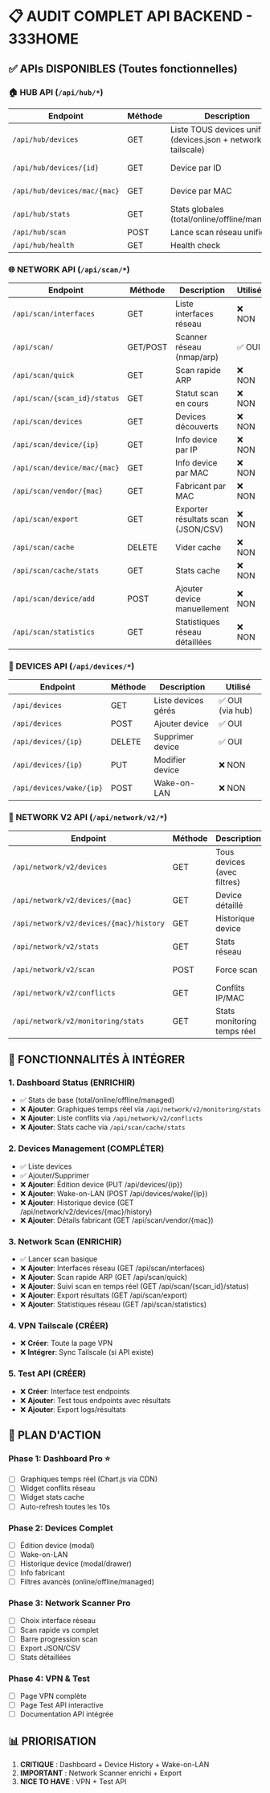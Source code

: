 # 📋 AUDIT COMPLET API BACKEND - 333HOME

## ✅ APIs DISPONIBLES (Toutes fonctionnelles)

### 🏠 HUB API (`/api/hub/*`)
| Endpoint | Méthode | Description | Utilisé |
|----------|---------|-------------|---------|
| `/api/hub/devices` | GET | Liste TOUS devices unifiés (devices.json + network + tailscale) | ✅ OUI |
| `/api/hub/devices/{id}` | GET | Device par ID | ❌ PAS ENCORE |
| `/api/hub/devices/mac/{mac}` | GET | Device par MAC | ❌ PAS ENCORE |
| `/api/hub/stats` | GET | Stats globales (total/online/offline/managed) | ✅ OUI |
| `/api/hub/scan` | POST | Lance scan réseau unifié | ✅ OUI |
| `/api/hub/health` | GET | Health check | ✅ OUI |

### 🌐 NETWORK API (`/api/scan/*`)
| Endpoint | Méthode | Description | Utilisé |
|----------|---------|-------------|---------|
| `/api/scan/interfaces` | GET | Liste interfaces réseau | ❌ NON |
| `/api/scan/` | GET/POST | Scanner réseau (nmap/arp) | ✅ OUI |
| `/api/scan/quick` | GET | Scan rapide ARP | ❌ NON |
| `/api/scan/{scan_id}/status` | GET | Statut scan en cours | ❌ NON |
| `/api/scan/devices` | GET | Devices découverts | ❌ NON |
| `/api/scan/device/{ip}` | GET | Info device par IP | ❌ NON |
| `/api/scan/device/mac/{mac}` | GET | Info device par MAC | ❌ NON |
| `/api/scan/vendor/{mac}` | GET | Fabricant par MAC | ❌ NON |
| `/api/scan/export` | GET | Exporter résultats scan (JSON/CSV) | ❌ NON |
| `/api/scan/cache` | DELETE | Vider cache | ❌ NON |
| `/api/scan/cache/stats` | GET | Stats cache | ❌ NON |
| `/api/scan/device/add` | POST | Ajouter device manuellement | ❌ NON |
| `/api/scan/statistics` | GET | Statistiques réseau détaillées | ❌ NON |

### 📱 DEVICES API (`/api/devices/*`)
| Endpoint | Méthode | Description | Utilisé |
|----------|---------|-------------|---------|
| `/api/devices` | GET | Liste devices gérés | ✅ OUI (via hub) |
| `/api/devices` | POST | Ajouter device | ✅ OUI |
| `/api/devices/{ip}` | DELETE | Supprimer device | ✅ OUI |
| `/api/devices/{ip}` | PUT | Modifier device | ❌ NON |
| `/api/devices/wake/{ip}` | POST | Wake-on-LAN | ❌ NON |

### 🔄 NETWORK V2 API (`/api/network/v2/*`)
| Endpoint | Méthode | Description | Utilisé |
|----------|---------|-------------|---------|
| `/api/network/v2/devices` | GET | Tous devices (avec filtres) | ❌ NON |
| `/api/network/v2/devices/{mac}` | GET | Device détaillé | ❌ NON |
| `/api/network/v2/devices/{mac}/history` | GET | Historique device | ❌ NON |
| `/api/network/v2/stats` | GET | Stats réseau | ❌ NON |
| `/api/network/v2/scan` | POST | Force scan | ❌ NON |
| `/api/network/v2/conflicts` | GET | Conflits IP/MAC | ❌ NON |
| `/api/network/v2/monitoring/stats` | GET | Stats monitoring temps réel | ❌ NON |

## 🎯 FONCTIONNALITÉS À INTÉGRER

### 1. Dashboard Status (ENRICHIR)
- ✅ Stats de base (total/online/offline/managed)
- ❌ **Ajouter**: Graphiques temps réel via `/api/network/v2/monitoring/stats`
- ❌ **Ajouter**: Liste conflits via `/api/network/v2/conflicts`
- ❌ **Ajouter**: Stats cache via `/api/scan/cache/stats`

### 2. Devices Management (COMPLÉTER)
- ✅ Liste devices
- ✅ Ajouter/Supprimer
- ❌ **Ajouter**: Édition device (PUT /api/devices/{ip})
- ❌ **Ajouter**: Wake-on-LAN (POST /api/devices/wake/{ip})
- ❌ **Ajouter**: Historique device (GET /api/network/v2/devices/{mac}/history)
- ❌ **Ajouter**: Détails fabricant (GET /api/scan/vendor/{mac})

### 3. Network Scan (ENRICHIR)
- ✅ Lancer scan basique
- ❌ **Ajouter**: Interfaces réseau (GET /api/scan/interfaces)
- ❌ **Ajouter**: Scan rapide ARP (GET /api/scan/quick)
- ❌ **Ajouter**: Suivi scan en temps réel (GET /api/scan/{scan_id}/status)
- ❌ **Ajouter**: Export résultats (GET /api/scan/export)
- ❌ **Ajouter**: Statistiques réseau (GET /api/scan/statistics)

### 4. VPN Tailscale (CRÉER)
- ❌ **Créer**: Toute la page VPN
- ❌ **Intégrer**: Sync Tailscale (si API existe)

### 5. Test API (CRÉER)
- ❌ **Créer**: Interface test endpoints
- ❌ **Ajouter**: Test tous endpoints avec résultats
- ❌ **Ajouter**: Export logs/résultats

## 🚀 PLAN D'ACTION

### Phase 1: Dashboard Pro ⭐
- [ ] Graphiques temps réel (Chart.js via CDN)
- [ ] Widget conflits réseau
- [ ] Widget stats cache
- [ ] Auto-refresh toutes les 10s

### Phase 2: Devices Complet
- [ ] Édition device (modal)
- [ ] Wake-on-LAN
- [ ] Historique device (modal/drawer)
- [ ] Info fabricant
- [ ] Filtres avancés (online/offline/managed)

### Phase 3: Network Scanner Pro
- [ ] Choix interface réseau
- [ ] Scan rapide vs complet
- [ ] Barre progression scan
- [ ] Export JSON/CSV
- [ ] Stats détaillées

### Phase 4: VPN & Test
- [ ] Page VPN complète
- [ ] Page Test API interactive
- [ ] Documentation API intégrée

## 📊 PRIORISATION
1. **CRITIQUE** : Dashboard + Device History + Wake-on-LAN
2. **IMPORTANT** : Network Scanner enrichi + Export
3. **NICE TO HAVE** : VPN + Test API

